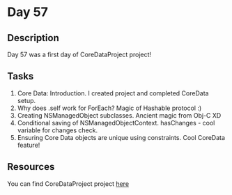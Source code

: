 # Day 57

## Description

Day 57 was a first day of CoreDataProject project!

## Tasks

1. Core Data: Introduction. I created project and completed CoreData setup.
2. Why does \.self work for ForEach? Magic of Hashable protocol :)
3. Creating NSManagedObject subclasses. Ancient magic from Obj-C XD
4. Conditional saving of NSManagedObjectContext. hasChanges - cool variable for changes check.
5. Ensuring Core Data objects are unique using constraints. Cool CoreData feature!

## Resources

You can find CoreDataProject project [here](/Sources/CoreDataProject/)